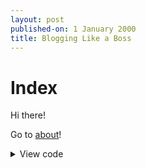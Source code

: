 ```yaml
---
layout: post
published-on: 1 January 2000
title: Blogging Like a Boss
---
```


# Index

Hi there!

Go to [about](/about)!

<details><summary>View code</summary>

#### We can hide anything, even code!

```ts
const x = [1,2,3];
```
</details>